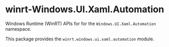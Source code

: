 <!-- warning: Please don't edit this file. It was automatically generated. -->

# winrt-Windows.UI.Xaml.Automation

Windows Runtime (WinRT) APIs for for the `Windows.UI.Xaml.Automation` namespace.

This package provides the `winrt.windows.ui.xaml.automation` module.
